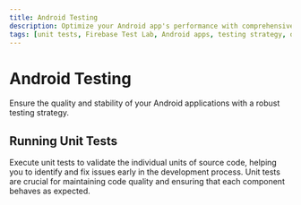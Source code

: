 ```yaml
---
title: Android Testing
description: Optimize your Android app's performance with comprehensive testing. Leverage unit tests and Firebase Test Lab for early issue detection and resolution.
tags: [unit tests, Firebase Test Lab, Android apps, testing strategy, quality assurance]
---
```


# Android Testing

Ensure the quality and stability of your Android applications with a robust testing strategy.

## Running Unit Tests

Execute unit tests to validate the individual units of source code, helping you to identify and fix issues early in the development process. Unit tests are crucial for maintaining code quality and ensuring that each component behaves as expected.

